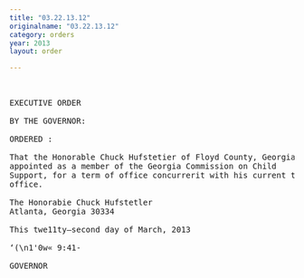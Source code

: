 ```yaml
---
title: "03.22.13.12"
originalname: "03.22.13.12"
category: orders
year: 2013
layout: order

---
```

<pre>
 

EXECUTIVE ORDER

BY THE GOVERNOR:

ORDERED :

That the Honorable Chuck Hufstetier of Floyd County, Georgia, is
appointed as a member of the Georgia Commission on Child
Support, for a term of office concurrerit with his current term of
office.

The Honorabie Chuck Hufstetler
Atlanta, Georgia 30334

This twe11ty—second day of March, 2013

‘(\n1'0w« 9:41-

GOVERNOR

</pre>
